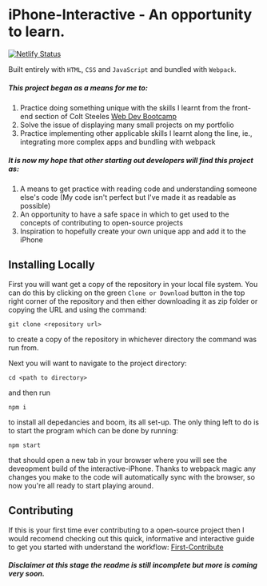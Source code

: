 # iPhone-Interactive - An opportunity to learn.

[![Netlify Status](https://api.netlify.com/api/v1/badges/5e01f4cd-5e7c-49cb-af29-611c74fb4044/deploy-status)](https://app.netlify.com/sites/interactive-iphone/deploys)

Built entirely with `HTML`, `CSS` and `JavaScript` and bundled with `Webpack`.

##### This project began as a means for me to:

1. Practice doing something unique with the skills I learnt from the front-end section of Colt Steeles [Web Dev Bootcamp](https://www.udemy.com/course/the-web-developer-bootcamp/)
2. Solve the issue of displaying many small projects on my portfolio
3. Practice implementing other applicable skills I learnt along the line, ie., integrating more complex apps and bundling with webpack

##### It is now my hope that other starting out developers will find this project as:

1. A means to get practice with reading code and understanding someone else's code (My code isn't perfect but I've made it as readable as possible)
2. An opportunity to have a safe space in which to get used to the concepts of contributing to open-source projects
3. Inspiration to hopefully create your own unique app and add it to the iPhone

## Installing Locally

First you will want get a copy of the repository in your local file system. You can do this by clicking on the green `Clone or Download` button in the top right corner of the repository and then either downloading it as zip folder or copying the URL and using the command:
```
git clone <repository url>
```
to create a copy of the repository in whichever directory the command was run from.

Next you will want to navigate to the project directory:
```
cd <path to directory>
```
and then run 
```
npm i
```
to install all depedancies and boom, its all set-up. The only thing left to do is to start the program which can be done by 
running:
```
npm start
```
that should open a new tab in your browser where you will see the deveopment build of the interactive-iPhone. Thanks to webpack magic any changes you make to the code will automatically sync with the browser, so now you're all ready to start playing around.

## Contributing

If this is your first time ever contributing to a open-source project then I would recomend checking out this quick, informative and interactive guide to get you started with understand the workflow: [First-Contribute](https://github.com/firstcontributions/first-contributions/blob/master/README.md)

##### **Disclaimer** at this stage the readme is still incomplete but more is coming very soon.
